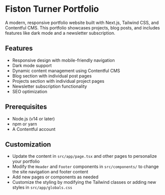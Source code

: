 # Fiston Turner Portfolio

A modern, responsive portfolio website built with Next.js, Tailwind CSS, and Contentful CMS. This portfolio showcases projects, blog posts, and includes features like dark mode and a newsletter subscription.

## Features

- Responsive design with mobile-friendly navigation
- Dark mode support
- Dynamic content management using Contentful CMS
- Blog section with individual post pages
- Projects section with individual project pages
- Newsletter subscription functionality
- SEO optimization

## Prerequisites

- Node.js (v14 or later)
- npm or yarn
- A Contentful account

## Customization

- Update the content in `src/app/page.tsx` and other pages to personalize your portfolio
- Modify the `Header` and `Footer` components in `src/components/` to change the site navigation and footer content
- Add new pages or components as needed
- Customize the styling by modifying the Tailwind classes or adding new styles in `src/app/globals.css`
